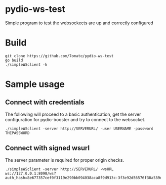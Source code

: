 # pydio-ws-test
Simple program to test the websockects are up and correctly configured

# Build

	git clone https://github.com/7omate/pydio-ws-test
	go build
	./simpleWSclient -h

# Sample usage

## Connect with credentials

The following will proceed to a basic authentication, get the server configuration for pydio-booster and try to connect to the websocket.

	./simpleWSclient -server http://SERVERURL/ -user USERNAME -password THEPASSWORD

## Connect with signed wsurl

The server parameter is required for proper origin checks.

	./simpleWSclient -server http://SERVERURL/ -wsURL ws://127.0.0.1:8090/ws?auth_hash=8e677357cef0f3119e290bb094038aca8f9d913c:3f3e92d56576f30a539d2dd7a12d85eca0af94102df4c4876c915d4800529b81&auth_token=BggSqV6BBW9RXot6W9W3te12
